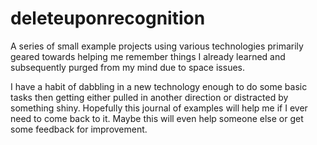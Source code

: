 # deleteuponrecognition

A series of small example projects using various technologies primarily geared towards helping me remember things I already learned and subsequently purged from my mind due to space issues.

I have a habit of dabbling in a new technology enough to do some basic tasks then getting either pulled in another direction or distracted by something shiny. Hopefully this journal of examples will help me if I ever need to come back to it. Maybe this will even help someone else or get some feedback for improvement.
